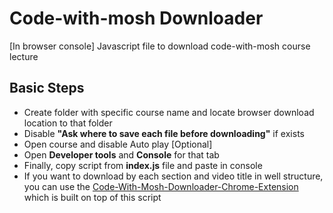 # Code-with-mosh Downloader
[In browser console] Javascript file to download code-with-mosh course lecture

## Basic Steps
- Create folder with specific course name and locate browser download location to that folder
- Disable **"Ask where to save each file before downloading"** if exists
- Open course and disable Auto play [Optional] 
- Open **Developer tools** and **Console** for that tab
- Finally, copy script from **index.js** file and paste in console
- If you want to download by each section and video title in well structure, you can use the [Code-With-Mosh-Downloader-Chrome-Extension](https://github.com/hihabib/Code-With-Mosh-Downloader-Chrome-Extension) which is built on top of this script
  
